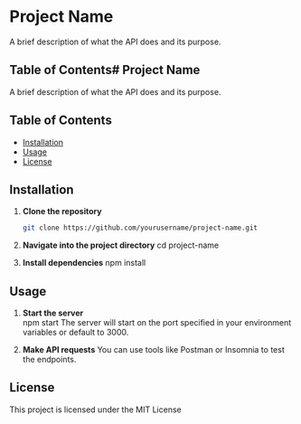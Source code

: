 # Project Name

A brief description of what the API does and its purpose.

## Table of Contents# Project Name

A brief description of what the API does and its purpose.

## Table of Contents

- [Installation](#installation)
- [Usage](#usage)
- [License](#license)

## Installation

1. **Clone the repository**  
   ```bash
   git clone https://github.com/yourusername/project-name.git

2. **Navigate into the project directory**
  cd project-name

3. **Install dependencies**
   npm install

## Usage
1. **Start the server**  
  npm start
  The server will start on the port specified in your environment variables or default to 3000.

2. **Make API requests**
You can use tools like Postman or Insomnia to test the endpoints.

## License
This project is licensed under the MIT License
